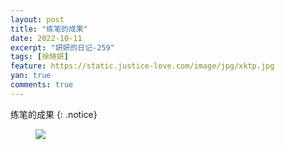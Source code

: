 ```yaml
---
layout: post
title: "练笔的成果"
date: 2022-10-11
excerpt: "妍妍的日记-259"
tags: [徐晓妍]
feature: https://static.justice-love.com/image/jpg/xktp.jpg
yan: true
comments: true
---
```

练笔的成果
{: .notice}
<figure>
    <img src="{{ site.staticUrl }}/yanyan/image/lianbi.jpeg" />
</figure>
